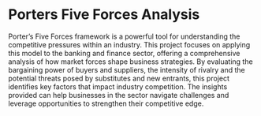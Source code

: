 # Porters Five Forces Analysis
Porter’s Five Forces framework is a powerful tool for understanding the competitive pressures within an industry. This project focuses on applying this model to the banking and finance sector, offering a comprehensive analysis of how market forces shape business strategies. By evaluating the bargaining power of buyers and suppliers, the intensity of rivalry and the potential threats posed by substitutes and new entrants, this project identifies key factors that impact industry competition. The insights provided can help businesses in the sector navigate challenges and leverage opportunities to strengthen their competitive edge.
